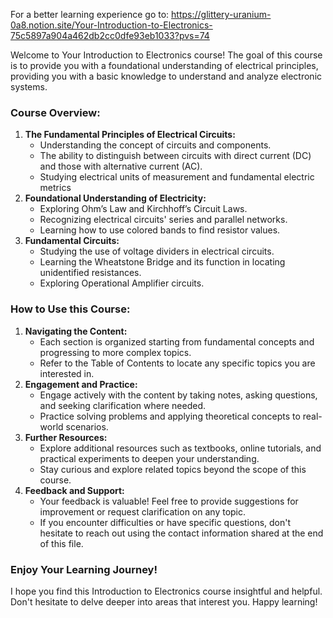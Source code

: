 For a better learning experience go to: https://glittery-uranium-0a8.notion.site/Your-Introduction-to-Electronics-75c5897a904a462db2cc0dfe93eb1033?pvs=74

Welcome to Your Introduction to Electronics course! The goal of this course is to provide you with a foundational understanding of electrical  principles, providing you with a basic knowledge to understand and analyze electronic systems.

### **Course Overview:**

1. **The Fundamental Principles of Electrical Circuits:**
    - Understanding the concept of circuits and components.
    - The ability to distinguish between circuits with direct current (DC) and those with alternative current (AC).
    - Studying electrical units of measurement and fundamental electric metrics
2. **Foundational Understanding of Electricity:**
    - Exploring Ohm’s Law and Kirchhoff’s Circuit Laws.
    - Recognizing electrical circuits' series and parallel networks.
    - Learning how to use colored bands to find resistor values.
3. **Fundamental Circuits:**
    - Studying the use of voltage dividers in electrical circuits.
    - Learning the Wheatstone Bridge and its function in locating unidentified resistances.
    - Exploring Operational Amplifier circuits.

### **How to Use this Course:**

1. **Navigating the Content:**
    - Each section is organized starting from fundamental concepts and progressing to more complex topics.
    - Refer to the Table of Contents to locate any specific topics you are interested in.
2. **Engagement and Practice:**
    - Engage actively with the content by taking notes, asking questions, and seeking clarification where needed.
    - Practice solving problems and applying theoretical concepts to real-world scenarios.
3. **Further Resources:**
    - Explore additional resources such as textbooks, online tutorials, and practical experiments to deepen your understanding.
    - Stay curious and explore related topics beyond the scope of this course.
4. **Feedback and Support:**
    - Your feedback is valuable! Feel free to provide suggestions for improvement or request clarification on any topic.
    - If you encounter difficulties or have specific questions, don't hesitate to reach out using the contact information shared at the end of this file.

### **Enjoy Your Learning Journey!**

I hope you find this Introduction to Electronics course insightful and helpful. Don't hesitate to delve deeper into areas that interest you. Happy learning!
